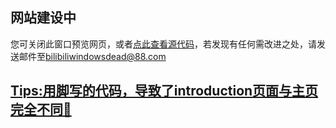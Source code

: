 <h2>网站建设中</h2>
<p>您可关闭此窗口预览网页，或者<a href="https://github.com/foodencyclopedia/foodencyclopedia.github.io">点此查看源代码</a>，若发现有任何需改进之处，请发送邮件至<a href="mailto:bilibiliwindowsdead@88.com">bilibiliwindowsdead@88.com</p>
<h2>Tips:用脚写的代码，导致了introduction页面与主页完全不同🤣</h2>
